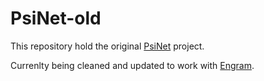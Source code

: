 # PsiNet-old

This repository hold the original [PsiNet](https://nathansemertzidis.com/psinet/) project.

Currenlty being cleaned and updated to work with [Engram](https://github.com/Nephron00t/Engram-Python).
